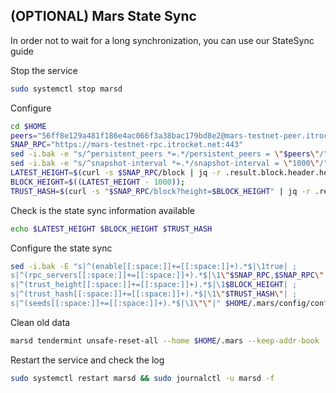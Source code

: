 ## (OPTIONAL) Mars State Sync

In order not to wait for a long synchronization, you can use our StateSync guide

Stop the service 

~~~bash
sudo systemctl stop marsd
~~~

Configure

~~~bash
cd $HOME 
peers="56ff8e129a481f186e4ac066f3a38bac179bd8e2@mars-testnet-peer.itrocket.net:443"  
SNAP_RPC="https://mars-testnet-rpc.itrocket.net:443"
sed -i.bak -e "s/^persistent_peers *=.*/persistent_peers = \"$peers\"/" $HOME/.mars/config/config.toml 
sed -i.bak -e "s/^snapshot-interval *=.*/snapshot-interval = \"1000\"/" $HOME/.mars/config/app.toml 
LATEST_HEIGHT=$(curl -s $SNAP_RPC/block | jq -r .result.block.header.height);
BLOCK_HEIGHT=$((LATEST_HEIGHT - 1000));
TRUST_HASH=$(curl -s "$SNAP_RPC/block?height=$BLOCK_HEIGHT" | jq -r .result.block_id.hash) 
~~~

Check is the state sync information available

~~~bash
echo $LATEST_HEIGHT $BLOCK_HEIGHT $TRUST_HASH
~~~

Configure the state sync
~~~bash
sed -i.bak -E "s|^(enable[[:space:]]+=[[:space:]]+).*$|\1true| ;
s|^(rpc_servers[[:space:]]+=[[:space:]]+).*$|\1\"$SNAP_RPC,$SNAP_RPC\"| ;
s|^(trust_height[[:space:]]+=[[:space:]]+).*$|\1$BLOCK_HEIGHT| ;
s|^(trust_hash[[:space:]]+=[[:space:]]+).*$|\1\"$TRUST_HASH\"| ;
s|^(seeds[[:space:]]+=[[:space:]]+).*$|\1\"\"|" $HOME/.mars/config/config.toml
~~~

Clean old data

~~~bash
marsd tendermint unsafe-reset-all --home $HOME/.mars --keep-addr-book
~~~
Restart the service and check the log

~~~bash
sudo systemctl restart marsd && sudo journalctl -u marsd -f
~~~
